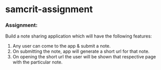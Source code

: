 # samcrit-assignment

### Assignment:

Build a note sharing application which will have the following features:

1. Any user can come to the app & submit a note.
2. On submitting the note, app will generate a short url for that note.
3. On opening the short url the user will be shown that respective page with the particular note.
